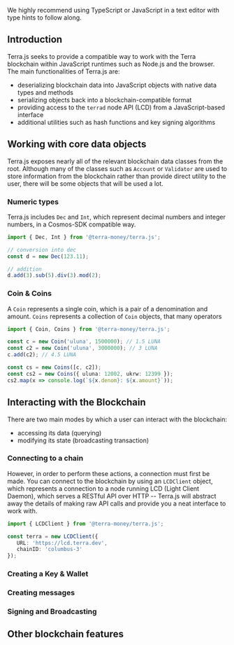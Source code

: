 We highly recommend using TypeScript or JavaScript in a text editor with type hints to follow along.

## Introduction

Terra.js seeks to provide a compatible way to work with the Terra blockchain within JavaScript runtimes such as Node.js and the browser. The main functionalities of Terra.js are:

- deserializing blockchain data into JavaScript objects with native data types and methods
- serializing objects back into a blockchain-compatible format
- providing access to the `terrad` node API (LCD) from a JavaScript-based interface
- additional utilities such as hash functions and key signing algorithms

## Working with core data objects

Terra.js exposes nearly all of the relevant blockchain data classes from the root. Although many of the classes such as `Account` or `Validator` are used to store information from the blockchain rather than provide direct utility to the user, there will be some objects that will be used a lot.

### Numeric types

Terra.js includes `Dec` and `Int`, which represent decimal numbers and integer numbers, in a Cosmos-SDK compatible way.

```ts
import { Dec, Int } from '@terra-money/terra.js';

// conversion into dec
const d = new Dec(123.11);

// addition
d.add(3).sub(5).div(3).mod(2);
```

### Coin & Coins

A `Coin` represents a single coin, which is a pair of a denomination and amount. `Coins` represents a collection of `Coin` objects, that many operators

```ts
import { Coin, Coins } from '@terra-money/terra.js';

const c = new Coin('uluna', 1500000); // 1.5 LUNA
const c2 = new Coin('uluna', 3000000); // 3 LUNA
c.add(c2); // 4.5 LUNA

const cs = new Coins([c, c2]);
const cs2 = new Coins({ uluna: 12002, ukrw: 12399 });
cs2.map(x => console.log(`${x.denom}: ${x.amount}`));
```

## Interacting with the Blockchain

There are two main modes by which a user can interact with the blockchain:

- accessing its data (querying)
- modifying its state (broadcasting transaction)

### Connecting to a chain

However, in order to perform these actions, a connection must first be made. You can connect to the blockchain by using an `LCDClient` object, which represents a connection to a node running LCD (Light Client Daemon), which serves a RESTful API over HTTP -- Terra.js will abstract away the details of making raw API calls and provide you a neat interface to work with.

```ts
import { LCDClient } from '@terra-money/terra.js';

const terra = new LCDClient({
   URL: 'https://lcd.terra.dev',
   chainID: 'columbus-3'
});
```

### Creating a Key & Wallet

### Creating messages

### Signing and Broadcasting

## Other blockchain features
